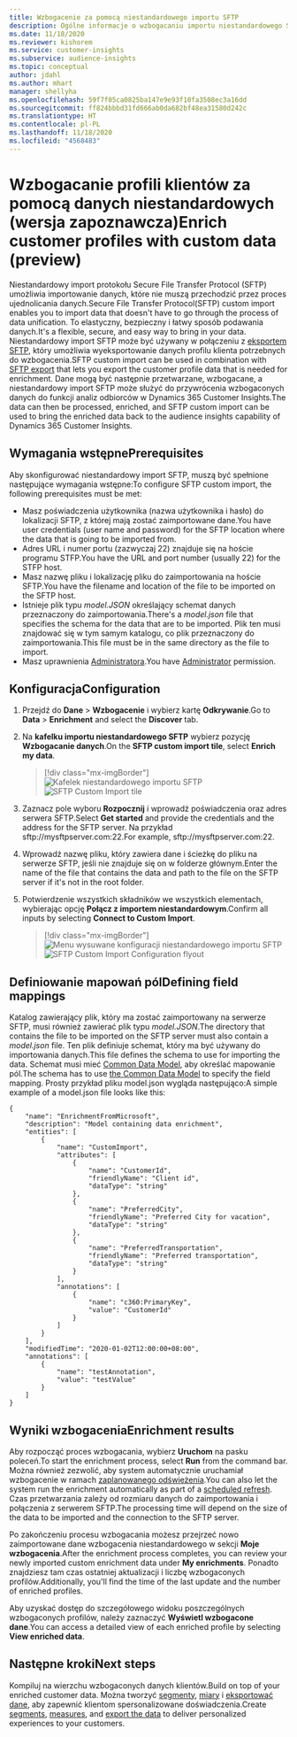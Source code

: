 ```yaml
---
title: Wzbogacenie za pomocą niestandardowego importu SFTP
description: Ogólne informacje o wzbogacaniu importu niestandardowego SFTP.
ms.date: 11/18/2020
ms.reviewer: kishorem
ms.service: customer-insights
ms.subservice: audience-insights
ms.topic: conceptual
author: jdahl
ms.author: mhart
manager: shellyha
ms.openlocfilehash: 59f7f05ca0825ba147e9e93f10fa3508ec3a16dd
ms.sourcegitcommit: ff824bbbd31fd666ab0da682bf48ea31580d242c
ms.translationtype: HT
ms.contentlocale: pl-PL
ms.lasthandoff: 11/18/2020
ms.locfileid: "4568483"
---
```

# <a name="enrich-customer-profiles-with-custom-data-preview"></a><span data-ttu-id="89558-103">Wzbogacanie profili klientów za pomocą danych niestandardowych (wersja zapoznawcza)</span><span class="sxs-lookup"><span data-stu-id="89558-103">Enrich customer profiles with custom data (preview)</span></span>

<span data-ttu-id="89558-104">Niestandardowy import protokołu Secure File Transfer Protocol (SFTP) umożliwia importowanie danych, które nie muszą przechodzić przez proces ujednolicania danych.</span><span class="sxs-lookup"><span data-stu-id="89558-104">Secure File Transfer Protocol(SFTP) custom import enables you to import data that doesn't have to go through the process of data unification.</span></span> <span data-ttu-id="89558-105">To elastyczny, bezpieczny i łatwy sposób podawania danych.</span><span class="sxs-lookup"><span data-stu-id="89558-105">It's a flexible, secure, and easy way to bring in your data.</span></span> <span data-ttu-id="89558-106">Niestandardowy import SFTP może być używany w połączeniu z [eksportem SFTP](export-sftp.md), który umożliwia wyeksportowanie danych profilu klienta potrzebnych do wzbogacenia.</span><span class="sxs-lookup"><span data-stu-id="89558-106">SFTP custom import can be used in combination with [SFTP export](export-sftp.md) that lets you export the customer profile data that is needed for enrichment.</span></span> <span data-ttu-id="89558-107">Dane mogą być następnie przetwarzane, wzbogacane, a niestandardowy import SFTP może służyć do przywrócenia wzbogaconych danych do funkcji analiz odbiorców w Dynamics 365 Customer Insights.</span><span class="sxs-lookup"><span data-stu-id="89558-107">The data can then be processed, enriched, and SFTP custom import can be used to bring the enriched data back to the audience insights capability of Dynamics 365 Customer Insights.</span></span>

## <a name="prerequisites"></a><span data-ttu-id="89558-108">Wymagania wstępne</span><span class="sxs-lookup"><span data-stu-id="89558-108">Prerequisites</span></span>

<span data-ttu-id="89558-109">Aby skonfigurować niestandardowy import SFTP, muszą być spełnione następujące wymagania wstępne:</span><span class="sxs-lookup"><span data-stu-id="89558-109">To configure SFTP custom import, the following prerequisites must be met:</span></span>

- <span data-ttu-id="89558-110">Masz poświadczenia użytkownika (nazwa użytkownika i hasło) do lokalizacji SFTP, z której mają zostać zaimportowane dane.</span><span class="sxs-lookup"><span data-stu-id="89558-110">You have user credentials (user name and password) for the SFTP location where the data that is going to be imported from.</span></span>
- <span data-ttu-id="89558-111">Adres URL i numer portu (zazwyczaj 22) znajduje się na hoście programu STFP.</span><span class="sxs-lookup"><span data-stu-id="89558-111">You have the URL and port number (usually 22) for the STFP host.</span></span>
- <span data-ttu-id="89558-112">Masz nazwę pliku i lokalizację pliku do zaimportowania na hoście SFTP.</span><span class="sxs-lookup"><span data-stu-id="89558-112">You have the filename and location of the file to be imported on the SFTP host.</span></span>
- <span data-ttu-id="89558-113">Istnieje plik typu *model.JSON* określający schemat danych przeznaczony do zaimportowania.</span><span class="sxs-lookup"><span data-stu-id="89558-113">There's a *model.json* file that specifies the schema for the data that are to be imported.</span></span> <span data-ttu-id="89558-114">Plik ten musi znajdować się w tym samym katalogu, co plik przeznaczony do zaimportowania.</span><span class="sxs-lookup"><span data-stu-id="89558-114">This file must be in the same directory as the file to import.</span></span>
- <span data-ttu-id="89558-115">Masz uprawnienia [Administratora](permissions.md#administrator).</span><span class="sxs-lookup"><span data-stu-id="89558-115">You have [Administrator](permissions.md#administrator) permission.</span></span>

## <a name="configuration"></a><span data-ttu-id="89558-116">Konfiguracja</span><span class="sxs-lookup"><span data-stu-id="89558-116">Configuration</span></span>

1. <span data-ttu-id="89558-117">Przejdź do **Dane** > **Wzbogacenie** i wybierz kartę **Odkrywanie**.</span><span class="sxs-lookup"><span data-stu-id="89558-117">Go to **Data** > **Enrichment** and select the **Discover** tab.</span></span>

1. <span data-ttu-id="89558-118">Na **kafelku importu niestandardowego SFTP** wybierz pozycję **Wzbogacanie danych**.</span><span class="sxs-lookup"><span data-stu-id="89558-118">On the **SFTP custom import tile**, select **Enrich my data**.</span></span>

   > [!div class="mx-imgBorder"]
   > <span data-ttu-id="89558-119">![Kafelek niestandardowego importu SFTP](media/SFTP_Custom_Import_tile.png "Kafelek niestandardowego importu SFTP")</span><span class="sxs-lookup"><span data-stu-id="89558-119">![SFTP Custom Import tile](media/SFTP_Custom_Import_tile.png "SFTP Custom Import tile")</span></span>

1. <span data-ttu-id="89558-120">Zaznacz pole wyboru **Rozpocznij** i wprowadź poświadczenia oraz adres serwera SFTP.</span><span class="sxs-lookup"><span data-stu-id="89558-120">Select **Get started** and provide the credentials and the address for the SFTP server.</span></span> <span data-ttu-id="89558-121">Na przykład sftp://mysftpserver.com:22.</span><span class="sxs-lookup"><span data-stu-id="89558-121">For example, sftp://mysftpserver.com:22.</span></span>

1. <span data-ttu-id="89558-122">Wprowadź nazwę pliku, który zawiera dane i ścieżkę do pliku na serwerze SFTP, jeśli nie znajduje się on w folderze głównym.</span><span class="sxs-lookup"><span data-stu-id="89558-122">Enter the name of the file that contains the data and path to the file on the SFTP server if it's not in the root folder.</span></span>

1. <span data-ttu-id="89558-123">Potwierdzenie wszystkich składników we wszystkich elementach, wybierając opcję **Połącz z importem niestandardowym**.</span><span class="sxs-lookup"><span data-stu-id="89558-123">Confirm all inputs by selecting **Connect to Custom Import**.</span></span>

   > [!div class="mx-imgBorder"]
   > <span data-ttu-id="89558-124">![Menu wysuwane konfiguracji niestandardowego importu SFTP](media/SFTP_Custom_Import_Configuration_flyout.png "Menu wysuwane konfiguracji niestandardowego importu SFTP")</span><span class="sxs-lookup"><span data-stu-id="89558-124">![SFTP Custom Import Configuration flyout](media/SFTP_Custom_Import_Configuration_flyout.png "SFTP Custom Import Configuration flyout")</span></span>

## <a name="defining-field-mappings"></a><span data-ttu-id="89558-125">Definiowanie mapowań pól</span><span class="sxs-lookup"><span data-stu-id="89558-125">Defining field mappings</span></span> 

<span data-ttu-id="89558-126">Katalog zawierający plik, który ma zostać zaimportowany na serwerze SFTP, musi również zawierać plik typu *model.JSON*.</span><span class="sxs-lookup"><span data-stu-id="89558-126">The directory that contains the file to be imported on the SFTP server must also contain a *model.json* file.</span></span> <span data-ttu-id="89558-127">Ten plik definiuje schemat, który ma być używany do importowania danych.</span><span class="sxs-lookup"><span data-stu-id="89558-127">This file defines the schema to use for importing the data.</span></span> <span data-ttu-id="89558-128">Schemat musi mieć [Common Data Model](https://docs.microsoft.com/common-data-model/), aby określać mapowanie pól.</span><span class="sxs-lookup"><span data-stu-id="89558-128">The schema has to use [the Common Data Model](https://docs.microsoft.com/common-data-model/) to specify the field mapping.</span></span> <span data-ttu-id="89558-129">Prosty przykład pliku model.json wygląda następująco:</span><span class="sxs-lookup"><span data-stu-id="89558-129">A simple example of a model.json file looks like this:</span></span>

```
{
    "name": "EnrichmentFromMicrosoft",
    "description": "Model containing data enrichment",
    "entities": [
        {
            "name": "CustomImport",
            "attributes": [
                {
                    "name": "CustomerId",
                    "friendlyName": "Client id",
                    "dataType": "string"
                },
                {
                    "name": "PreferredCity",
                    "friendlyName": "Preferred City for vacation",
                    "dataType": "string"
                },
                {
                    "name": "PreferredTransportation",
                    "friendlyName": "Preferred transportation",
                    "dataType": "string"
                }
            ],
            "annotations": [
                {
                    "name": "c360:PrimaryKey",
                    "value": "CustomerId"
                }
            ]
        }
    ],
    "modifiedTime": "2020-01-02T12:00:00+08:00",
    "annotations": [
        {
            "name": "testAnnotation",
            "value": "testValue"
        }
    ]
}
```

## <a name="enrichment-results"></a><span data-ttu-id="89558-130">Wyniki wzbogacenia</span><span class="sxs-lookup"><span data-stu-id="89558-130">Enrichment results</span></span>

<span data-ttu-id="89558-131">Aby rozpocząć proces wzbogacania, wybierz **Uruchom** na pasku poleceń.</span><span class="sxs-lookup"><span data-stu-id="89558-131">To start the enrichment process, select **Run** from the command bar.</span></span> <span data-ttu-id="89558-132">Można również zezwolić, aby system automatycznie uruchamiał wzbogacenie w ramach [zaplanowanego odświeżenia](system.md#schedule-tab).</span><span class="sxs-lookup"><span data-stu-id="89558-132">You can also let the system run the enrichment automatically as part of a [scheduled refresh](system.md#schedule-tab).</span></span> <span data-ttu-id="89558-133">Czas przetwarzania zależy od rozmiaru danych do zaimportowania i połączenia z serwerem SFTP.</span><span class="sxs-lookup"><span data-stu-id="89558-133">The processing time will depend on the size of the data to be imported and the connection to the SFTP server.</span></span>

<span data-ttu-id="89558-134">Po zakończeniu procesu wzbogacania możesz przejrzeć nowo zaimportowane dane wzbogacenia niestandardowego w sekcji **Moje wzbogacenia**.</span><span class="sxs-lookup"><span data-stu-id="89558-134">After the enrichment process completes, you can review your newly imported custom enrichment data under **My enrichments**.</span></span> <span data-ttu-id="89558-135">Ponadto znajdziesz tam czas ostatniej aktualizacji i liczbę wzbogaconych profilów.</span><span class="sxs-lookup"><span data-stu-id="89558-135">Additionally, you'll find the time of the last update and the number of enriched profiles.</span></span>

<span data-ttu-id="89558-136">Aby uzyskać dostęp do szczegółowego widoku poszczególnych wzbogaconych profilów, należy zaznaczyć **Wyświetl wzbogacone dane**.</span><span class="sxs-lookup"><span data-stu-id="89558-136">You can access a detailed view of each enriched profile by selecting **View enriched data**.</span></span>

## <a name="next-steps"></a><span data-ttu-id="89558-137">Następne kroki</span><span class="sxs-lookup"><span data-stu-id="89558-137">Next steps</span></span>

<span data-ttu-id="89558-138">Kompiluj na wierzchu wzbogaconych danych klientów.</span><span class="sxs-lookup"><span data-stu-id="89558-138">Build on top of your enriched customer data.</span></span> <span data-ttu-id="89558-139">Można tworzyć [segmenty](segments.md), [miary](measures.md) i [eksportować dane](export-destinations.md), aby zapewnić klientom spersonalizowane doświadczenia.</span><span class="sxs-lookup"><span data-stu-id="89558-139">Create [segments](segments.md), [measures](measures.md), and [export the data](export-destinations.md) to deliver personalized experiences to your customers.</span></span>


